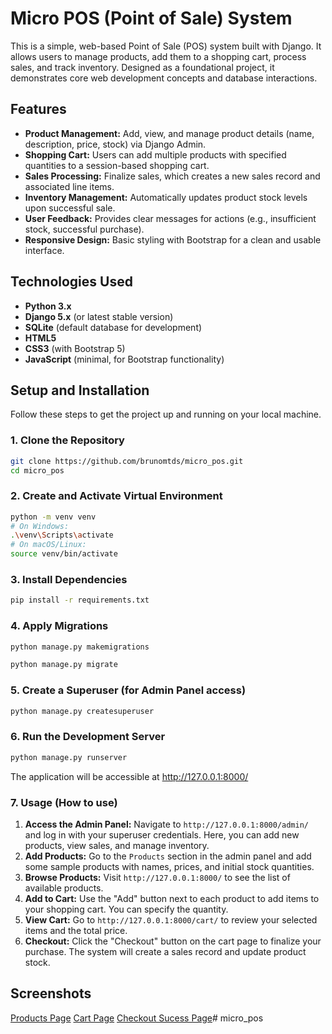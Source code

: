 # Micro POS (Point of Sale) System

This is a simple, web-based Point of Sale (POS) system built with Django. It allows users to manage products, add them to a shopping cart, process sales, and track inventory. Designed as a foundational project, it demonstrates core web development concepts and database interactions.

## Features

-   **Product Management:** Add, view, and manage product details (name, description, price, stock) via Django Admin.
-   **Shopping Cart:** Users can add multiple products with specified quantities to a session-based shopping cart.
-   **Sales Processing:** Finalize sales, which creates a new sales record and associated line items.
-   **Inventory Management:** Automatically updates product stock levels upon successful sale.
-   **User Feedback:** Provides clear messages for actions (e.g., insufficient stock, successful purchase).
-   **Responsive Design:** Basic styling with Bootstrap for a clean and usable interface.

## Technologies Used

-   **Python 3.x**
-   **Django 5.x** (or latest stable version)
-   **SQLite** (default database for development)
-   **HTML5**
-   **CSS3** (with Bootstrap 5)
-   **JavaScript** (minimal, for Bootstrap functionality)

## Setup and Installation

Follow these steps to get the project up and running on your local machine.

### 1. Clone the Repository
```bash
git clone https://github.com/brunomtds/micro_pos.git
cd micro_pos
```

### 2. Create and Activate Virtual Environment

```bash
python -m venv venv
# On Windows:
.\venv\Scripts\activate
# On macOS/Linux:
source venv/bin/activate
```

### 3. Install Dependencies

```bash
pip install -r requirements.txt
```

### 4. Apply Migrations

```bash
python manage.py makemigrations

python manage.py migrate
```

### 5. Create a Superuser (for Admin Panel access)

```bash
python manage.py createsuperuser
```

### 6. Run the Development Server

```bash
python manage.py runserver
```
The application will be accessible at http://127.0.0.1:8000/

### 7. Usage (How to use)

1.  **Access the Admin Panel:** Navigate to `http://127.0.0.1:8000/admin/` and log in with your superuser credentials. Here, you can add new products, view sales, and manage inventory.
2.  **Add Products:** Go to the `Products` section in the admin panel and add some sample products with names, prices, and initial stock quantities.
3.  **Browse Products:** Visit `http://127.0.0.1:8000/` to see the list of available products.
4.  **Add to Cart:** Use the "Add" button next to each product to add items to your shopping cart. You can specify the quantity.
5.  **View Cart:** Go to `http://127.0.0.1:8000/cart/` to review your selected items and the total price.
6.  **Checkout:** Click the "Checkout" button on the cart page to finalize your purchase. The system will create a sales record and update product stock.


## Screenshots
[Products Page](screenshots/Products.png)
[Cart Page](screenshots/Cart.png)
[Checkout Sucess Page](screenshots/Checkout-sucess.png)#   m i c r o _ p o s  
 